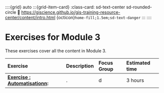 ::::{grid} auto
:::{grid-item-card}
:class-card: sd-text-center sd-rounded-circle
:link: https://giscience.github.io/gis-training-resource-center/content/intro.html 
{octicon}`home-fill;1.5em;sd-text-danger`
:::
::::


# Exercises for Module 3

These exercises cover all the content in Module 3.

| Exercise| Description |Focus Group|Estimated time| 
| :-------------------- | :----------------- |:----------------- |:----------------- |
| __[Exercise : Automatisationn](/content/Module_7/en_qgis_module_7_ex1.md):__ | . | d | 3 hours | 



<!---| __[Old Exercise: Larkana Flood response](/content/Module_3/en_qgis_m3_ex_5_OLD.md)__ | Old exercise for review. | -->